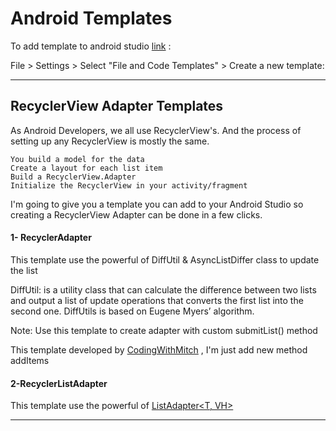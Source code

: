 # Android Templates 

To add template to android studio [link](https://codingwithmitch.com/blog/kotlin-recyclerview-template/) :

File > Settings > Select "File and Code Templates" > Create a new template:

--------------------------------------------
##   RecyclerView Adapter Templates

As Android Developers, we all use RecyclerView's. And the process of setting up any RecyclerView is mostly the same.

    You build a model for the data
    Create a layout for each list item
    Build a RecyclerView.Adapter
    Initialize the RecyclerView in your activity/fragment

I'm going to give you a template you can add to your Android Studio so creating a RecyclerView Adapter can be done in a few clicks.

#### 1- RecyclerAdapter
This template use the powerful of DiffUtil & AsyncListDiffer class to update the list

DiffUtil: is a utility class that can calculate the difference between two lists and output a list of update operations that converts the first list into the second one. DiffUtils is based on Eugene Myers’ algorithm.

Note: Use this template to create adapter with custom submitList() method

This template developed by [CodingWithMitch](https://codingwithmitch.com/blog/kotlin-recyclerview-template/) ,
I'm just add new method addItems

#### 2-RecyclerListAdapter
This template use the powerful of [ListAdapter<T, VH> ](https://developer.android.com/reference/android/support/v7/recyclerview/extensions/ListAdapter) 

------------------------------------------
